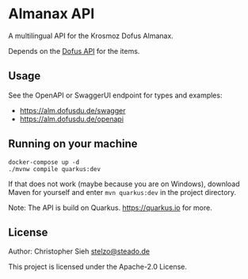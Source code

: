 # Almanax API

A multilingual API for the Krosmoz Dofus Almanax.

Depends on the [Dofus API](https://github.com/dofusdude/dofus-api) for the items.

## Usage
See the OpenAPI or SwaggerUI endpoint for types and examples:
- https://alm.dofusdu.de/swagger
- https://alm.dofusdu.de/openapi

## Running on your machine
```shell script
docker-compose up -d
./mvnw compile quarkus:dev
```
If that does not work (maybe because you are on Windows), download Maven for yourself and enter `mvn quarkus:dev` in the
project directory.

Note: The API is build on Quarkus. https://quarkus.io for more.

## License
Author: Christopher Sieh <stelzo@steado.de>

This project is licensed under the Apache-2.0 License.
